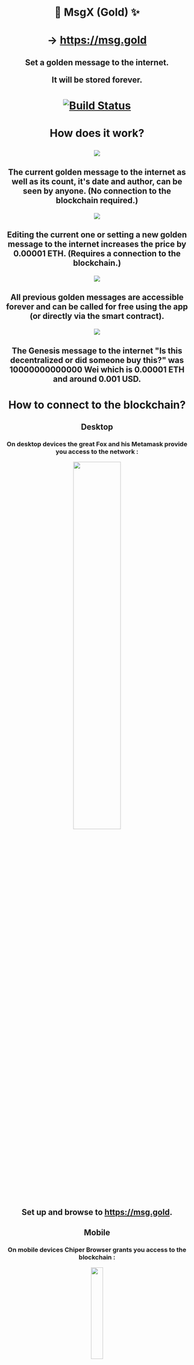 # <p align="center">🔖 MsgX (Gold) ✨</p>

# <p align="center">→ <a href="https://msg.gold">https://msg.gold</a></p>

## <p align="center">Set a golden message to the internet.</p><p align="center">It will be stored forever.</p>

# <p align="center">[![Build Status](https://travis-ci.org/florianmaxim/MsgX.svg?branch=master)](https://travis-ci.org/florianmaxim/MsgX)</p>


# <p align="center">How does it work?</p>

<p align="center">
 <img align="center" src="resources/screen-1.jpg" />
</p>

## <p align="center">The current golden message to the internet as well as its count, it's date and author, can be seen by anyone. (No connection to the blockchain required.)</p>

<p align="center">
 <img align="center" src="resources/screen-2.jpg" />
</p>

## <p align="center">Editing the current one or setting a new golden message to the internet increases the price by 0.00001 ETH. (Requires a connection to the blockchain.)</p>

<p align="center">
 <img align="center" src="resources/screen-3.jpg" />
</p>

## <p align="center">All previous golden messages are accessible forever and can be called for free using the app (or directly via the smart contract).</p>

<p align="center">
 <img align="center" src="resources/screen-4.jpg" />
</p>

## <p align="center">The Genesis message to the internet "Is this decentralized or did someone buy this?" was 10000000000000 Wei which is 0.00001 ETH and around 0.001 USD.</p>

#  <p align="center">How to connect to the blockchain?</p>

## <p align="center">Desktop</p>

### <p align="center">On desktop devices the great Fox and his Metamask provide you access to the network :</p>

<p align="center">
    <a target="_blank" href="https://chrome.google.com/webstore/detail/metamask/nkbihfbeogaeaoehlefnkodbefgpgknn?hl=en">
    <img width="50%" src="resources/logo-metamask.jpg"/>
    </a>
</p>

## <p align="center">Set up and browse to <a href="https://msg.gold">https://msg.gold</a>.</p>

## <p align="center">Mobile</p>

### <p align="center">On mobile devices Chiper Browser grants you access to the blockchain :</p>

<p align="center">
<img width="25%"  src="resources/logo-cipher.png"></img>
</p>

<p align="center">
    <a target="_blank" href="https://itunes.apple.com/app/cipher-browser-for-ethereum/id1294572970?ls=1&mt=8">
    <img height="50" src="https://devimages-cdn.apple.com/app-store/marketing/guidelines/images/exhibit-1-1-preferred.png"/>
    </a> <a target="_blank" href="https://play.google.com/store/apps/details?id=com.cipherbrowser.cipher">
    <img height="50" src="https://play.google.com/intl/en_us/badges/images/badge_new.png"/>
    </a>
</p>

## <p align="center"> Set up and browse to <a href="https://msg.gold">https://msg.gold</a>.</p>

# <p align="center">Run the App yourself</p>

## <p align="center">Install</p>
```javascript
git clone https://github.com/florianmaxim/xgold
```
## <p align="center">Run</p>
```javascript
npm install && npm run build && npm start
```
## <p align="center">Run</p>

```javascript
Browse to https://localhost:30303
```

# <p align="center"> License</p>

## <p align="center">MIT</p>

# <p align="center">Status</p>

## <p align="center">Smart Contracts</p>

| Branch      | Address                                                                                                                      | Network           |
|-------------|------------------------------------------------------------------------------------------------------------------------------|-------------------|
| master      | [0x4bC0938382C2F6F7bA61c5020Aa1C912B041B8Ec](https://etherscan.io/address/0x4bC0938382C2F6F7bA61c5020Aa1C912B041B8Ec)        | Mainnet           |
| development | [0x3f6c23909f65856dc1c656dab013d5a4cac54f3f](https://ropsten.etherscan.io/address/0x3f6c23909f65856dc1c656dab013d5a4cac54f3f)| Testnet (Ropsten) |

# <p align="center"> License</p>

## <p align="center">MIT</p>